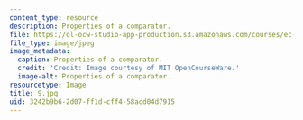 ```yaml
---
content_type: resource
description: Properties of a comparator.
file: https://ol-ocw-studio-app-production.s3.amazonaws.com/courses/ec-s06-practical-electronics-fall-2004/3242b9b62d07ff1dcff458acd04d7915_9.jpg
file_type: image/jpeg
image_metadata:
  caption: Properties of a comparator.
  credit: 'Credit: Image courtesy of MIT OpenCourseWare.'
  image-alt: Properties of a comparator.
resourcetype: Image
title: 9.jpg
uid: 3242b9b6-2d07-ff1d-cff4-58acd04d7915
---
```

